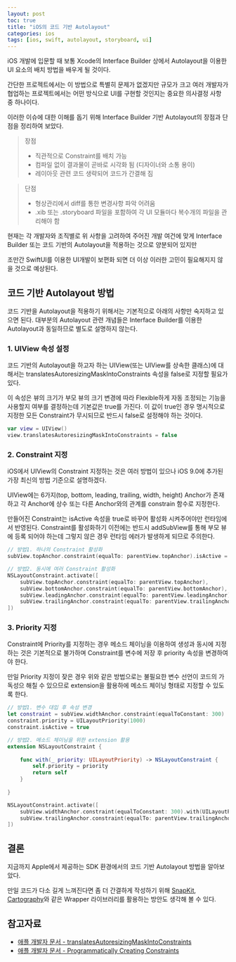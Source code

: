```yaml
---
layout: post
toc: true
title: "iOS의 코드 기반 Autolayout"
categories: ios
tags: [ios, swift, autolayout, storyboard, ui]
---
```


iOS 개발에 입문할 때 보통 Xcode의 Interface Builder 상에서 Autolayout을 이용한 UI 요소의 배치 방법을 배우게 될 것이다.

간단한 프로젝트에서는 이 방법으로 특별히 문제가 없겠지만 규모가 크고 여러 개발자가 협업하는 프로젝트에서는 어떤 방식으로 UI를 구현할 것인지는 중요한 의사결정 사항 중 하나이다.

이러한 이슈에 대한 이해를 돕기 위해 Interface Builder 기반 Autolayout의 장점과 단점을 정리하여 보았다.

> 장점
> - 직관적으로 Constraint를 배치 가능
> - 컴파일 없이 결과물이 곧바로 시각화 됨 (디자이너와 소통 용이)
> - 레이아웃 관련 코드 생략되어 코드가 간결해 짐

> 단점
> - 형상관리에서 diff를 통한 변경사항 파악 어려움
> - .xib 또는 .storyboard 파일을 포함하여 각 UI 모듈마다 복수개의 파일을 관리해야 함

현재는 각 개발자와 조직별로 위 사항을 고려하여 주어진 개발 여건에 맞게 Interface Builder 또는 코드 기반의 Autolayout을 적용하는 것으로 양분되어 있지만

조만간 SwiftUI를 이용한 UI개발이 보편화 되면 더 이상 이러한 고민이 필요해지지 않을 것으로 예상된다.



## 코드 기반 Autolayout 방법
코드 기반을 Autolayout을 적용하기 위해서는 기본적으로 아래의 사항만 숙지하고 있으면 된다. 대부분의 Autolayout 관련 개념들은 Interface Builder를 이용한 Autolayout과 동일하므로 별도로 설명하지 않는다.

### 1. UIView 속성 설정
코드 기반의 Autolayout을 하고자 하는 UIView(또는 UIView를 상속한 클래스)에 대해서는 translatesAutoresizingMaskIntoConstraints 속성을 false로 지정할 필요가 있다.

이 속성은 뷰의 크기가 부모 뷰의 크기 변경에 따라 Flexible하게 자동 조정되는 기능을 사용할지 여부를 결정하는데 기본값은 true를 가진다.
이 값이 true인 경우 명시적으로 지정한 모든 Constraint가 무시되므로 반드시 false로 설정해야 하는 것이다.

``` swift
var view = UIView()
view.translatesAutoresizingMaskIntoConstraints = false
```

### 2. Constraint 지정
iOS에서 UIView의 Constraint 지정하는 것은 여러 방법이 있으나 iOS 9.0에 추가된 가장 최신의 방법 기준으로 설명하겠다.

UIView에는 6가지(top, bottom, leading, trailing, width, height) Anchor가 존재하고 각 Anchor에 상수 또는 다른 Anchor와의 관계를 constrain 함수로 지정한다.

만들어진 Constraint는 isActive 속성을 true로 바꾸어 활성화 시켜주어야만 런타임에서 반영된다. Constraint를 활성화하기 이전에는 반드시 addSubView를 통해 부모 뷰에 등록 되어야 하는데 그렇지 않은 경우 런타임 에러가 발생하게 되므로 주의한다.

``` swift 
// 방법1. 하나의 Constraint 활성화
subView.topAnchor.constraint(equalTo: parentView.topAnchor).isActive = true
```

``` swift 
// 방법2. 동시에 여러 Constraint 활성화
NSLayoutConstraint.activate([
    subView.topAnchor.constraint(equalTo: parentView.topAnchor),
    subView.bottomAnchor.constraint(equalTo: parentView.bottomAnchor),
    subView.leadingAnchor.constraint(equalTo: parentView.leadingAnchor),
    subView.trailingAnchor.constraint(equalTo: parentView.trailingAnchor)
])
```

### 3. Priority 지정
Constraint에 Priority를 지정하는 경우 메소드 체이닝을 이용하여 생성과 동시에 지정하는 것은 기본적으로 불가하며 Constraint를 변수에 저장 후 priority 속성을 변경하여야 한다.

만일 Priority 지정이 잦은 경우 위와 같은 방법으로는 불필요한 변수 선언이 코드의 가독성으 해칠 수 있으므로 extension을 활용하에 메소드 체이닝 형태로 지정할 수 있도록 한다.

``` swift
// 방법1. 변수 대입 후 속성 변경
let constraint = subView.widthAnchor.constraint(equalToConstant: 300)
constraint.priority = UILayoutPriority(1000)
constraint.isActive = true
```

``` swift
// 방법2. 메소드 체이닝을 위한 extension 활용
extension NSLayoutConstraint {
    
    func with(_ priority: UILayoutPriority) -> NSLayoutConstraint {
        self.priority = priority
        return self
    }
    
}

NSLayoutConstraint.activate([
    subView.widthAnchor.constraint(equalToConstant: 300).with(UILayoutPriority(1000)),
    subView.trailingAnchor.constraint(equalTo: parentView.trailingAnchor).with(UILayoutPriority(700)),
])
```


## 결론
지금까지 Apple에서 제공하는 SDK 환경에서의 코드 기반 Autolayout 방법을 알아보았다.

만일 코드가 다소 길게 느껴진다면 좀 더 간결하게 작성하기 위해 [SnapKit](https://github.com/SnapKit/SnapKit), [Cartography](https://github.com/robb/Cartography)와 같은 Wrapper 라이브러리를 활용하는 방안도 생각해 볼 수 있다.


## 참고자료
- [애플 개발자 문서 - translatesAutoresizingMaskIntoConstraints](https://developer.apple.com/documentation/uikit/uiview/1622572-translatesautoresizingmaskintoco)
- [애플 개발자 문서 - Programmatically Creating Constraints](https://developer.apple.com/library/archive/documentation/UserExperience/Conceptual/AutolayoutPG/ProgrammaticallyCreatingConstraints.html)
